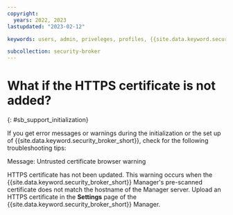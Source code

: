 ```yaml
---
copyright:
  years: 2022, 2023
lastupdated: "2023-02-12"

keywords: users, admin, priveleges, profiles, {{site.data.keyword.security_broker_short}} Manager, SMTP

subcollection: security-broker
---
```


# What if the HTTPS certificate is not added?
{: #sb_support_initialization}

If you get error messages or warnings during the initialization or the set up of {{site.data.keyword.security_broker_short}}, check for the following troubleshooting tips:

Message: Untrusted certificate browser warning

HTTPS certificate has not been updated. This warning occurs when the {{site.data.keyword.security_broker_short}} Manager's pre-scanned certificate does not match the hostname of the
Manager server. Upload an HTTPS certificate in the **Settings** page of the {{site.data.keyword.security_broker_short}} Manager.


